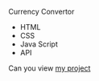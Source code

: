 Currency Convertor

- HTML
- CSS
- Java Script
- API

Can you view [my project](https://panchenkonaz.github.io/currency__convertor/)
